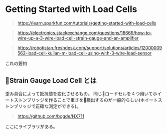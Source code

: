 # Getting Started with Load Cells

> https://learn.sparkfun.com/tutorials/getting-started-with-load-cells

>https://electronics.stackexchange.com/questions/18669/how-to-wire-up-a-3-wire-load-cell-strain-gauge-and-an-amplifier

>https://robotistan.freshdesk.com/support/solutions/articles/12000009562-load-cell-kullan-m-load-cell-using-with-3-wire-load-sensor

これの要約

## Strain Gauge Load Cell とは

歪み具合によって抵抗値を変化させるもの。
同じロードセルを４つ用いてホイートストンブリッジを作ることで重さを検出するのが一般的らしい(ホイートストンブリッジで正確な測定ができる)。

>https://github.com/bogde/HX711

ここにライブラリがある。